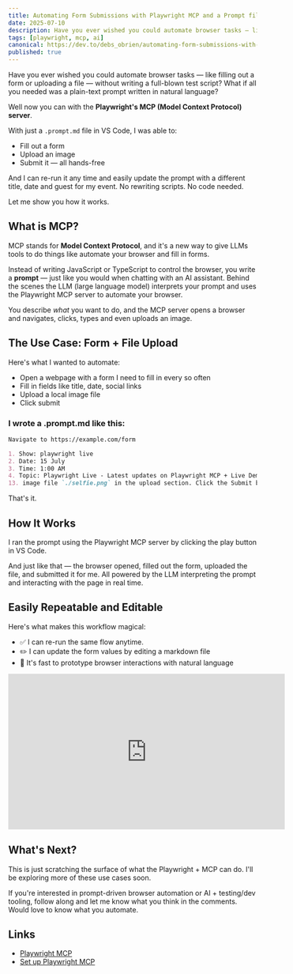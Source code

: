 ```yaml
---
title: Automating Form Submissions with Playwright MCP and a Prompt file
date: 2025-07-10
description: Have you ever wished you could automate browser tasks — like filling out a form or uploading a file — without writing a full-blown test script? What if all you needed was a plain-text prompt written in natural language? Well now you can with Playwright's MCP server.
tags: [playwright, mcp, ai]
canonical: https://dev.to/debs_obrien/automating-form-submissions-with-playwright-mcp-and-a-prompt-file-43c3
published: true
---
```


Have you ever wished you could automate browser tasks — like filling out a form or uploading a file — without writing a full-blown test script? What if all you needed was a plain-text prompt written in natural language?

Well now you can with the **Playwright's MCP (Model Context Protocol) server**.

With just a `.prompt.md` file in VS Code, I was able to:

- Fill out a form
- Upload an image
- Submit it — all hands-free

And I can re-run it any time and easily update the prompt with a different title, date and guest for my event. No rewriting scripts. No code needed.

Let me show you how it works.

## What is MCP?

MCP stands for **Model Context Protocol**, and it's a new way to give LLMs tools to do things like automate your browser and fill in forms.

Instead of writing JavaScript or TypeScript to control the browser, you write a **prompt** — just like you would when chatting with an AI assistant. Behind the scenes the LLM (large language model) interprets your prompt and uses the Playwright MCP server to automate your browser.

You describe _what_ you want to do, and the MCP server opens a browser and navigates, clicks, types and even uploads an image.

## The Use Case: Form + File Upload

Here's what I wanted to automate:

- Open a webpage with a form I need to fill in every so often
- Fill in fields like title, date, social links
- Upload a local image file
- Click submit

### I wrote a .prompt.md like this:

```md
Navigate to https://example.com/form

1. Show: playwright live
2. Date: 15 July
3. Time: 1:00 AM
4. Topic: Playwright Live - Latest updates on Playwright MCP + Live Demo ....
13. image file `./selfie.png` in the upload section. Click the Submit button when done.
```

That's it.

## How It Works

I ran the prompt using the Playwright MCP server by clicking the play button in VS Code.

And just like that — the browser opened, filled out the form, uploaded the file, and submitted it for me. All powered by the LLM interpreting the prompt and interacting with the page in real time.

## Easily Repeatable and Editable

Here's what makes this workflow magical:

- ✅ I can re-run the same flow anytime.
- ✏️ I can update the form values by editing a markdown file
- 🤖 It's fast to prototype browser interactions with natural language

<iframe width="560" height="315" src="https://www.youtube.com/embed/NSpCfRDS7vo" title="Automate Form Filling with a Prompt file and the Playwright MCP" frameborder="0" allow="accelerometer; autoplay; clipboard-write; encrypted-media; gyroscope; picture-in-picture; web-share" allowfullscreen></iframe>

## What's Next?

This is just scratching the surface of what the Playwright + MCP can do. I'll be exploring more of these use cases soon.

If you're interested in prompt-driven browser automation or AI + testing/dev tooling, follow along and let me know what you think in the comments. Would love to know what you automate.

## Links

- [Playwright MCP](https://github.com/microsoft/playwright-mcp)
- [Set up Playwright MCP](https://youtu.be/cifdyJkKs04)
